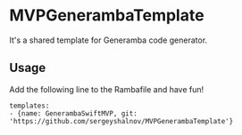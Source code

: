 # MVPGenerambaTemplate
It's a shared template for Generamba code generator.


## Usage

Add the following line to the Rambafile and have fun!

```
templates:
- {name: GenerambaSwiftMVP, git: 'https://github.com/sergeyshalnov/MVPGenerambaTemplate'}
```


